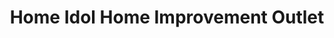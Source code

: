 ---
title: "Home Idol Home Improvement Outlet"
url: /richmond/home-idol-home-improvement-outlet/
shop: Baumarkt
---